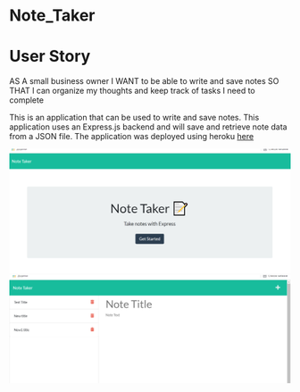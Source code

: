 # Note_Taker

# User Story

AS A small business owner
I WANT to be able to write and save notes
SO THAT I can organize my thoughts and keep track of tasks I need to complete

This is an application that can be used to write and save notes. This application uses an Express.js backend and will save and retrieve note data from a JSON file. The application was deployed using heroku [here](https://thawing-island-18740.herokuapp.com/)

![alt text](res/1.png)
![alt text](res/2.png)